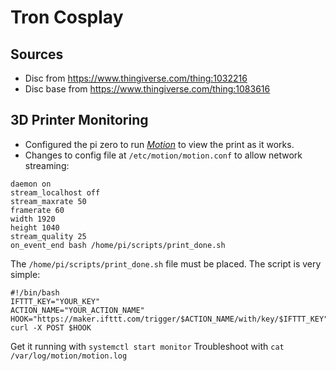 # Tron Cosplay

## Sources
* Disc from https://www.thingiverse.com/thing:1032216
* Disc base from https://www.thingiverse.com/thing:1083616

## 3D Printer Monitoring
* Configured the pi zero to run [_Motion_](https://motion-project.github.io/) to view the print as it works. 
* Changes to config file at `/etc/motion/motion.conf` to allow network streaming:
```
daemon on
stream_localhost off
stream_maxrate 50
framerate 60
width 1920
height 1040
stream_quality 25
on_event_end bash /home/pi/scripts/print_done.sh
```

The `/home/pi/scripts/print_done.sh` file must be placed. The script is very simple:
```
#!/bin/bash
IFTTT_KEY="YOUR_KEY"
ACTION_NAME="YOUR_ACTION_NAME"
HOOK="https://maker.ifttt.com/trigger/$ACTION_NAME/with/key/$IFTTT_KEY"
curl -X POST $HOOK
```

Get it running with `systemctl start monitor`
Troubleshoot with `cat /var/log/motion/motion.log`